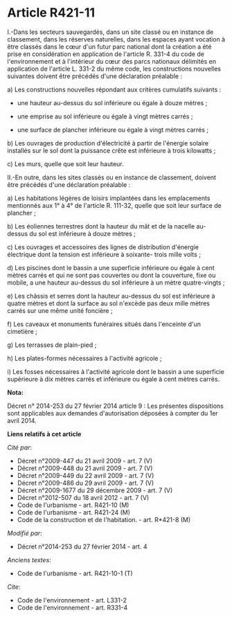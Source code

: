 # Article R421-11

I.-Dans les secteurs sauvegardés, dans un site classé ou en instance de classement, dans les réserves naturelles, dans les
espaces ayant vocation à être classés dans le cœur d'un futur parc national dont la création a été prise en considération en
application de l'article R. 331-4 du code de l'environnement et à l'intérieur du cœur des parcs nationaux délimités en
application de l'article L. 331-2 du même code, les constructions nouvelles suivantes doivent être précédés d'une déclaration
préalable : 

a) Les constructions nouvelles répondant aux critères cumulatifs suivants :

- une hauteur au-dessus du sol inférieure ou égale à douze mètres ;

- une emprise au sol inférieure ou égale à vingt mètres carrés ;

- une surface de plancher inférieure ou égale à vingt mètres carrés ; 

b) Les ouvrages de production d'électricité à partir de l'énergie solaire installés sur le sol dont la puissance crête est
inférieure à trois kilowatts ; 

c) Les murs, quelle que soit leur hauteur. 

II.-En outre, dans les sites classés ou en instance de classement, doivent être précédés d'une déclaration préalable : 

a) Les habitations légères de loisirs implantées dans les emplacements mentionnés aux 1° à 4° de l'article R. 111-32, quelle
que soit leur surface de plancher ; 

b) Les éoliennes terrestres dont la hauteur du mât et de la nacelle au-dessus du sol est inférieure à douze mètres ; 

c) Les ouvrages et accessoires des lignes de distribution d'énergie électrique dont la tension est inférieure à soixante-
trois mille volts ; 

d) Les piscines dont le bassin a une superficie inférieure ou égale à cent mètres carrés et qui ne sont pas couvertes ou dont
la couverture, fixe ou mobile, a une hauteur au-dessus du sol inférieure à un mètre quatre-vingts ; 

e) Les châssis et serres dont la hauteur au-dessus du sol est inférieure à quatre mètres et dont la surface au sol n'excède
pas deux mille mètres carrés sur une même unité foncière ; 

f) Les caveaux et monuments funéraires situés dans l'enceinte d'un cimetière ; 

g) Les terrasses de plain-pied ; 

h) Les plates-formes nécessaires à l'activité agricole ; 

i) Les fosses nécessaires à l'activité agricole dont le bassin a une superficie supérieure à dix mètres carrés et inférieure
ou égale à cent mètres carrés.

**Nota:**

Décret n° 2014-253 du 27 février 2014 article 9 : Les présentes dispositions sont applicables aux demandes d'autorisation
déposées à compter du 1er avril 2014.

**Liens relatifs à cet article**

_Cité par_:

  - Décret n°2009-447 du 21 avril 2009 - art. 7 (V)
  - Décret n°2009-448 du 21 avril 2009 - art. 7 (V)
  - Décret n°2009-449 du 22 avril 2009 - art. 7 (V)
  - Décret n°2009-486 du 29 avril 2009 - art. 7 (V)
  - Décret n°2009-1677 du 29 décembre 2009 - art. 7 (V)
  - Décret n°2012-507 du 18 avril 2012 - art. 7 (V)
  - Code de l'urbanisme - art. R421-10 (M)
  - Code de l'urbanisme - art. R421-24 (M)
  - Code de la construction et de l'habitation. - art. R*421-8 (M)

_Modifié par_:

  - Décret n°2014-253 du 27 février 2014 - art. 4

_Anciens textes_:

  - Code de l'urbanisme - art. R421-10-1 (T)

_Cite_:

  - Code de l'environnement - art. L331-2
  - Code de l'environnement - art. R331-4
